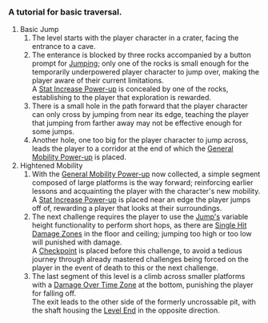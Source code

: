 ### A tutorial for basic traversal.

1. Basic Jump
	1. The level starts with the player character in a crater, facing the entrance to a cave.
	2. The enterance is blocked by three rocks accompanied by a button prompt for [Jumping](../../Player%20Character/Ultion/Abilities/Jump.md); only one of the rocks is small enough for the temporarily underpowered player character to jump over, making the player aware of their current limitations.<br>A [Stat Increase Power-up](../Enviromental%20Features/Helpful/Power-ups/Stat%20Increases.md) is concealed by one of the rocks, establishing to the player that exploration is rewarded.
	3. There is a small hole in the path forward that the player character can only cross by jumping from near its edge, teaching the player that jumping from farther away may not be effective enough for some jumps.
	4. Another hole, one too big for the player character to jump across, leads the player to a corridor at the end of which the [General Mobility Power-up](../Enviromental%20Features/Helpful/Power-ups/General%20Mobility.md) is placed.
2. Hightened Mobility
	1. With the [General Mobility Power-up](../Enviromental%20Features/Helpful/Power-ups/General%20Mobility.md) now collected, a simple segment composed of large platforms is the way forward; reinforcing earlier lessons and acquainting the player with the character's new mobility.<br>A [Stat Increase Power-up](../Enviromental%20Features/Helpful/Power-ups/Stat%20Increases.md) is placed near an edge the player jumps off of, rewarding a player that looks at their surroundings.
	2. The next challenge requires the player to use the [Jump's](../../Player%20Character/Ultion/Abilities/Jump.md) variable height functionality to perform short hops, as there are [Single Hit Damage Zones](../Enviromental%20Features/Harmful/Damage%20Zones.md) in the floor and ceiling; jumping too high or too low will punished with damage.<br>A [Checkpoint](../Enviromental%20Features/Helpful/Checkpoint.md) is placed before this challenge, to avoid a tedious journey through already mastered challenges being forced on the player in the event of death to this or the next challenge.
	3. The last segment of this level is a climb across smaller platforms with a [Damage Over Time Zone](../Enviromental%20Features/Harmful/Damage%20Zones.md) at the bottom, punishing the player for falling off.<br>The exit leads to the other side of the formerly uncrossable pit, with the shaft housing the [Level End](../Enviromental%20Features/Neutral/Level%20End.md) in the opposite direction.
